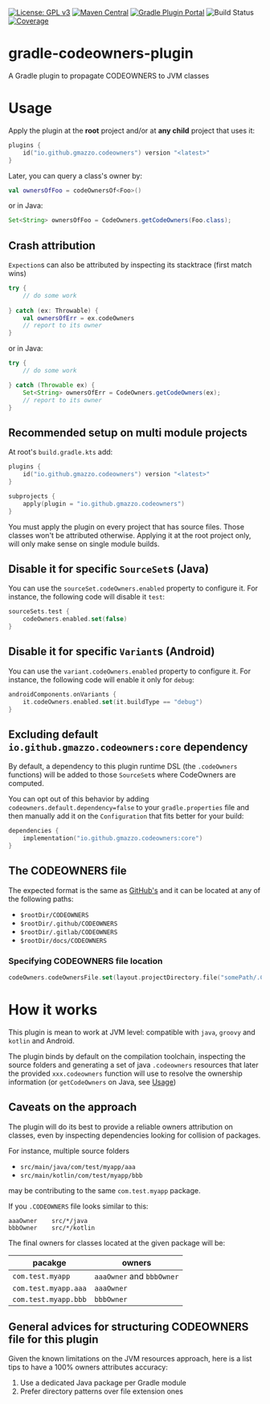 [![License: GPL v3](https://img.shields.io/badge/License-GPLv3-blue.svg)](./LICENSE)
[![Maven Central](https://img.shields.io/maven-central/v/io.github.gmazzo.codeowners/core)](https://search.maven.org/artifact/io.github.gmazzo.codeowners/core)
[![Gradle Plugin Portal](https://img.shields.io/gradle-plugin-portal/v/io.github.gmazzo.codeowners)](https://plugins.gradle.org/plugin/io.github.gmazzo.codeowners)
![Build Status](https://github.com/gmazzo/gradle-codeowners-plugin/actions/workflows/build.yaml/badge.svg)
[![Coverage](https://codecov.io/gh/gmazzo/gradle-codeowners-plugin/branch/main/graph/badge.svg?token=ExYkP1Q9oE)](https://codecov.io/gh/gmazzo/gradle-codeowners-plugin)

# gradle-codeowners-plugin
A Gradle plugin to propagate CODEOWNERS to JVM classes

# Usage
Apply the plugin at the **root** project and/or at **any child** project that uses it:
```kotlin
plugins {
    id("io.github.gmazzo.codeowners") version "<latest>"
}
```
Later, you can query a class's owner by:
```kotlin
val ownersOfFoo = codeOwnersOf<Foo>()
```
or in Java:
```java
Set<String> ownersOfFoo = CodeOwners.getCodeOwners(Foo.class);
```

## Crash attribution
`Expection`s can also be attributed by inspecting its stacktrace (first match wins)
```kotlin
try {
    // do some work
    
} catch (ex: Throwable) {
    val ownersOfErr = ex.codeOwners
    // report to its owner
}
```
or in Java:
```java
try {
    // do some work

} catch (Throwable ex) {
    Set<String> ownersOfErr = CodeOwners.getCodeOwners(ex);
    // report to its owner
}
```

## Recommended setup on multi module projects
At root's `build.gradle.kts` add:
```kotlin
plugins {
    id("io.github.gmazzo.codeowners") version "<latest>"
}

subprojects {
    apply(plugin = "io.github.gmazzo.codeowners")
}
```
You must apply the plugin on every project that has source files. Those classes won't be attributed otherwise.
Applying it at the root project only, will only make sense on single module builds.

## Disable it for specific `SourceSet`s (Java)
You can use the `sourceSet.codeOwners.enabled` property to configure it. 
For instance, the following code will disable it `test`:
```kotlin
sourceSets.test {
    codeOwners.enabled.set(false)
}
```

## Disable it for specific `Variant`s (Android)
You can use the `variant.codeOwners.enabled` property to configure it.
For instance, the following code will enable it only for `debug`:
```kotlin
androidComponents.onVariants {
    it.codeOwners.enabled.set(it.buildType == "debug")
}
```

## Excluding default `io.github.gmazzo.codeowners:core` dependency
By default, a dependency to this plugin runtime DSL (the `.codeOwners` functions) will be added to those `SourceSet`s where CodeOwners are computed.

You can opt out of this behavior by adding `codeowners.default.dependency=false` to your `gradle.properties` file and then manually add it on the `Configuration` that fits better for your build:
```kotlin
dependencies {
    implementation("io.github.gmazzo.codeowners:core")
}
```

## The CODEOWNERS file
The expected format is the same as [GitHub's](https://docs.github.com/en/repositories/managing-your-repositorys-settings-and-features/customizing-your-repository/about-code-owners#codeowners-syntax) and it can be located at any of the following paths:
- `$rootDir/CODEOWNERS`
- `$rootDir/.github/CODEOWNERS`
- `$rootDir/.gitlab/CODEOWNERS`
- `$rootDir/docs/CODEOWNERS`

### Specifying CODEOWNERS file location
```kotlin
codeOwners.codeOwnersFile.set(layout.projectDirectory.file("somePath/.CODEOWNERS"))
```

# How it works
This plugin is mean to work at JVM level: compatible with `java`, `groovy` and `kotlin` and Android.

The plugin binds by default on the compilation toolchain, inspecting the source folders and generating a set of java `.codeowners` resources that later the provided `xxx.codeowners` function will use to resolve the ownership information (or `getCodeOwners` on Java, see [Usage](#usage))

## Caveats on the approach
The plugin will do its best to provide a reliable owners attribution on classes, even by inspecting dependencies looking for collision of packages.

For instance, multiple source folders
- `src/main/java/com/test/myapp/aaa`
- `src/main/kotlin/com/test/myapp/bbb`

may be contributing to the same `com.test.myapp` package.

If you `.CODEOWNERS` file looks similar to this:
```
aaaOwner    src/*/java
bbbOwner    src/*/kotlin
```
The final owners for classes located at the given package will be:

| pacakge              | owners                    |
|----------------------|---------------------------|
| `com.test.myapp`     | `aaaOwner` and `bbbOwner` |
| `com.test.myapp.aaa` | `aaaOwner`                |
| `com.test.myapp.bbb` | `bbbOwner`                |

## General advices for structuring CODEOWNERS file for this plugin
Given the known limitations on the JVM resources approach, here is a list tips to have a 100%  owners attributes accuracy:
1) Use a dedicated Java package per Gradle module
2) Prefer directory patterns over file extension ones
